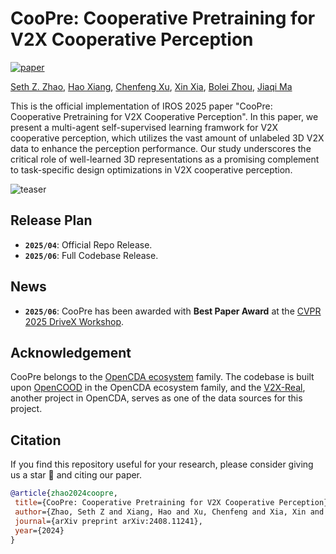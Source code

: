 # CooPre: Cooperative Pretraining for V2X Cooperative Perception
[![paper](https://img.shields.io/badge/arXiv-Paper-<COLOR>.svg)](https://arxiv.org/pdf/2408.11241)

[Seth Z. Zhao](https://sethzhao506.github.io/), [Hao Xiang](https://scholar.google.com/citations?user=04j4RzkAAAAJ&hl=en), [Chenfeng Xu](https://scholar.google.com/citations?user=RpqvaTUAAAAJ&hl=en), [Xin Xia](https://scholar.google.com/citations?user=vCYqMTIAAAAJ&hl=en), [Bolei Zhou](https://boleizhou.github.io/), [Jiaqi Ma](https://mobility-lab.seas.ucla.edu/about/)


This is the official implementation of IROS 2025 paper "CooPre: Cooperative Pretraining for V2X Cooperative Perception". In this paper, we present a multi-agent self-supervised learning framwork for V2X cooperative perception, which utilizes the vast amount of unlabeled 3D V2X data to enhance the perception performance. Our study underscores the critical role of well-learned 3D representations as a promising complement to task-specific design optimizations in V2X cooperative perception.

![teaser](assets/coopre_teaser.png)

## Release Plan
- **`2025/04`**: Official Repo Release.
- **`2025/06`**: Full Codebase Release.

## News
- **`2025/06`**: CooPre has been awarded with **Best Paper Award** at the [CVPR 2025 DriveX Workshop](https://drivex-workshop.github.io/).

## Acknowledgement
CooPre belongs to the [OpenCDA ecosystem](https://arxiv.org/abs/2301.07325) family. The codebase is built upon [OpenCOOD](https://github.com/DerrickXuNu/OpenCOOD) in the OpenCDA ecosystem family, and the [V2X-Real](https://arxiv.org/abs/2403.16034), another project in OpenCDA, serves as one of the data sources for this project.

## Citation
If you find this repository useful for your research, please consider giving us a star 🌟 and citing our paper.
 ```bibtex
@article{zhao2024coopre,
  title={CooPre: Cooperative Pretraining for V2X Cooperative Perception},
  author={Zhao, Seth Z and Xiang, Hao and Xu, Chenfeng and Xia, Xin and Zhou, Bolei and Ma, Jiaqi},
  journal={arXiv preprint arXiv:2408.11241},
  year={2024}
}
```
